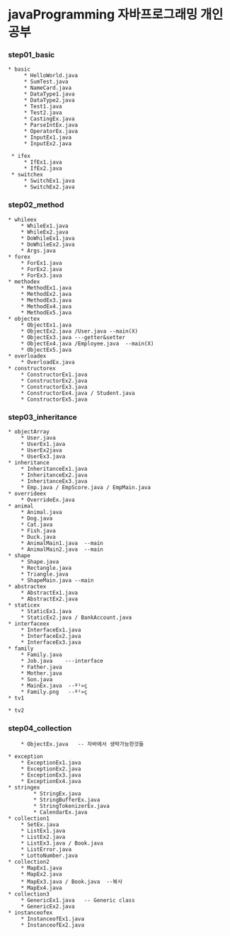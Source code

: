 # javaProgramming 자바프로그래밍 개인 공부


### step01_basic

	* basic 
	     * HelloWorld.java
	     * SumTest.java
	     * NameCard.java
	     * DataType1.java
	     * DataType2.java
	     * Test1.java
	     * Test2.java
	     * CastingEx.java
	     * ParseIntEx.java   
	     * OperatorEx.java
	     * InputEx1.java
	     * InputEx2.java
	     
	 * ifex 
	     * IfEx1.java
	     * IfEx2.java
	 * switchex
	     * SwitchEx1.java     
	     * SwitchEx2.java
	     

### step02_method
	* whileex   
		* WhileEx1.java
		* WhileEx2.java
		* DoWhileEx1.java
		* DoWhileEx2.java
		* Args.java
	* forex
		* ForEx1.java
		* ForEx2.java     
		* ForEx3.java
	* methodex
		* MethodEx1.java
		* MethodEx2.java
		* MethodEx3.java
		* MethodEx4.java    
		* MethodEx5.java
	* objectex
		* ObjectEx1.java
		* ObjectEx2.java /User.java --main(X)
		* ObjectEx3.java ---getter&setter
		* ObjectEx4.java /Employee.java  --main(X)
		* ObjectEx5.java
	* overloadex
		* OverloadEx.java 
	* constructorex
		* ConstructorEx1.java
		* ConstructorEx2.java
		* ConstructorEx3.java
		* ConstructorEx4.java / Student.java   	            
		* ConstructorEx5.java	            

### step03_inheritance
	* objectArray
		* User.java
		* UserEx1.java
		* UserEx2java
		* UserEx3.java
	* inheritance
		* InheritanceEx1.java
		* InheritanceEx2.java
		* InheritanceEx3.java
		* Emp.java / EmpScore.java / EmpMain.java
	* overrideex
		* OverrideEx.java
	* animal
		* Animal.java
		* Dog.java
		* Cat.java
		* Fish.java
		* Duck.java
		* AnimalMain1.java  --main
		* AnimalMain2.java  --main   
	* shape
		* Shape.java
		* Rectangle.java
		* Triangle.java
		* ShapeMain.java --main
	* abstractex
		* AbstractEx1.java
		* AbstractEx2.java
	* staticex
		* StaticEx1.java
		* StaticEx2.java / BankAccount.java	
	* interfaceex
		* InterfaceEx1.java
		* InterfaceEx2.java
		* InterfaceEx3.java 
	* family
		* Family.java   
		* Job.java    ---interface
		* Father.java
		* Mother.java
		* Son.java
		* MainEx.java  --º¹»ç
		* Family.png   --º¹»ç   
	* tv1 

	* tv2	

### step04_collection
      	* ObjectEx.java   -- 자바에서 생략가능한것들
      
	* exception
      	* ExceptionEx1.java
		* ExceptionEx2.java
		* ExceptionEx3.java
		* ExceptionEx4.java
	* stringex
	        * StringEx.java
	        * StringBufferEx.java
	        * StringTokenizerEx.java
	        * CalendarEx.java
	* collection1
	   	* SetEx.java
	   	* ListEx1.java
	   	* ListEx2.java
	   	* ListEx3.java / Book.java
	   	* ListError.java
	   	* LottoNumber.java
	* collection2
	   	* MapEx1.java
	   	* MapEx2.java
	   	* MapEx3.java / Book.java  --복사
	   	* MapEx4.java
	* collection3
	   	* GenericEx1.java   -- Generic class
	   	* GenericEx2.java
	* instanceofex
	   	* InstanceofEx1.java
	   	* InstanceofEx2.java

